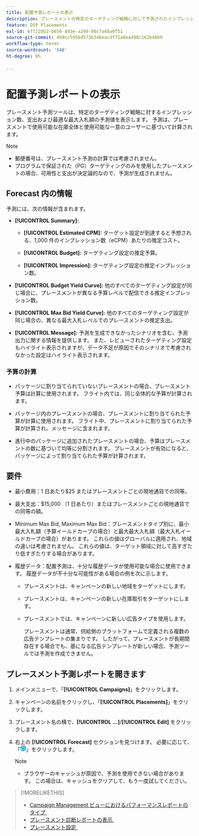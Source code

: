```yaml
---
title: 配置予測レポートの表示
description: プレースメントの特定のターゲティング戦略に対して予測されたインプレッション数、支出、最適最大入札額を確認します。
feature: DSP Placements
exl-id: 6ff228b2-b656-493e-a299-98c7a68a0f51
source-git-commit: 4b9cc5956d573b346eacdf71a8ea490c162b4660
workflow-type: tm+mt
source-wordcount: '548'
ht-degree: 0%

---
```


# 配置予測レポートの表示

<!-- Does this really belong in the Campaign Management > Reports section or in the Placements section? -->

プレースメント予測ツールは、特定のターゲティング戦略に対するインプレッション数、支出および最適な最大入札額の予測値を表示します。 予測は、プレースメントで使用可能な在庫全体と使用可能な一意のユーザーに基づいて計算されます。

>[!NOTE]
>
>* 郵便番号は、プレースメント予測の計算では考慮されません。
>* プログラムで保証された（PG）ターゲティングのみを使用したプレースメントの場合、可用性と支出が決定論的なので、予測が生成されません。

## Forecast 内の情報

予測には、次の情報が含まれます。

* **[!UICONTROL Summary]:**

   * **[!UICONTROL Estimated CPM]:** ターゲット設定が到達すると予想される、1,000 件のインプレッション数（eCPM）あたりの推定コスト。

   * **[!UICONTROL Budget]:** ターゲティング設定の推定予算。

   * **[!UICONTROL Impression]:** ターゲティング設定の推定インプレッション数。

* **[!UICONTROL Budget Yield Curve]:** 他のすべてのターゲティング設定が同じ場合に、プレースメントが異なる予算レベルで配信できる推定インプレッション数。

* **[!UICONTROL Max Bid Yield Curve]:** 他のすべてのターゲティング設定が同じ場合の、異なる最大入札レベルでのプレースメントの推定支出。

* **[!UICONTROL Message]:** 予測を生成できなかったシナリオを含む、予測出力に関する情報を提供します。 また、レビューされたターゲティング設定もハイライト表示されますが、データ不足が原因でそのシナリオで考慮されなかった設定はハイライト表示されます。

### 予算の計算

* パッケージに割り当てられていないプレースメントの場合、プレースメント予算は計算に使用されます。 フライト内では、同じ全体的な予算が計算されます。

* パッケージ内のプレースメントの場合、プレースメントに割り当てられた予算が計算に使用されます。 フライト中、プレースメントに割り当てられた予算が計算され、メッセージに含まれます。

* 進行中のパッケージに追加されたプレースメントの場合、予算はプレースメントの数に基づいて均等に分割されます。 プレースメントが有効になると、パッケージによって割り当てられた予算が計算されます。

## 要件

* 最小費用：1 日あたり$25 またはプレースメントごとの現地通貨での同等。

* 最大支出：$15,000 （1 日あたり）またはプレースメントごとの現地通貨での同等の額。

* Minimum Max Bid, Maximum Max Bid：プレースメントタイプ別に、最小最大入札額（予算イールドカーブの場合）と最大最大入札額（最大入札イールドカーブの場合）があります。 これらの値はグローバルに適用され、地域の違いは考慮されません。 これらの値は、ターゲット領域に対して高すぎたり低すぎたりする場合があります。

* 履歴データ：配置予測は、十分な履歴データが使用可能な場合に使用できます。 履歴データが不十分な可能性がある場合の例を次に示します。

   * プレースメントは、キャンペーンの新しい地域をターゲットにします。

   * プレースメントは、キャンペーンの新しい在庫取引をターゲットにします。

   * プレースメントでは、キャンペーンに新しい広告タイプを使用します。

     プレースメントは通常、供給側のプラットフォームで定義される複数の広告テンプレートの集まりです。 したがって、プレースメントが長期間存在する場合でも、基になる広告テンプレートが新しい場合、予測ツールでは予測を作成できません。

## プレースメント予測レポートを開きます

1. メインメニューで、「**[!UICONTROL Campaigns]**」をクリックします。

1. キャンペーンの名前をクリックし、「**[!UICONTROL Placements]**」をクリックします。

1. プレースメント名の横で、**[!UICONTROL ...]**/**[!UICONTROL Edit]** をクリックします。

1. 右上の **[!UICONTROL Forecast]** セクションを見つけます。 必要に応じて、「![Forecast](/help/dsp/assets/placement-forecast.png)」をクリックします。

   >[!NOTE]
   >
   >* ブラウザーのキャッシュが原因で、予測を使用できない場合があります。 この場合は、キャッシュをクリアして、もう一度試してください。

>[!MORELIKETHIS]
>
>* [Campaign Management ビューにおけるパフォーマンスレポートのタイプ &#x200B;](campaign-reports-about.md)
>* [&#x200B; プレースメント診断レポートの表示 &#x200B;](/help/dsp/campaign-management/reports/placement-diagnostics.md)
>* [&#x200B; プレースメント設定 &#x200B;](/help/dsp/campaign-management/placements/placement-settings.md)
